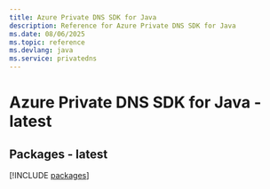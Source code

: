 ```yaml
---
title: Azure Private DNS SDK for Java
description: Reference for Azure Private DNS SDK for Java
ms.date: 08/06/2025
ms.topic: reference
ms.devlang: java
ms.service: privatedns
---
```

# Azure Private DNS SDK for Java - latest
## Packages - latest
[!INCLUDE [packages](private-dns-index.md)]